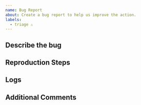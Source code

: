 ```yaml
---
name: Bug Report
about: Create a bug report to help us improve the action.
labels:
  - triage ⚠️
---
```


<!-- Please check the Q&A before posting an issue: https://github.com/JamesIves/fetch-api-data-action/discussions/categories/q-a -->

## Describe the bug

<!-- Please provide a clear and concise description of what the bug is. -->

## Reproduction Steps

<!-- Steps to reproduce the behavior. -->

## Logs

<!-- Please provide your deployment logs and a link or sample to/of your workflow. If the error message isn't revealing the problem please set ACTIONS_STEP_DEBUG to true in your repository's secrets menu and run the workflow again. -->

## Additional Comments

<!--Add any other context about the problem here. -->
